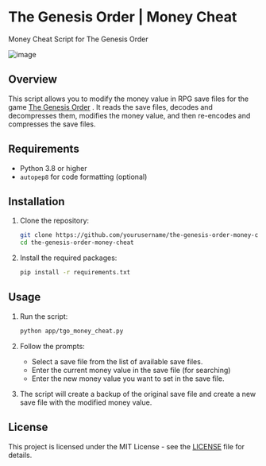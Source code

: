 # The Genesis Order | Money Cheat

Money Cheat Script for The Genesis Order

![image](https://github.com/user-attachments/assets/a0b82308-c03d-42d0-8a00-412ba8b48759)

## Overview

This script allows you to modify the money value in RPG save files for the game [The Genesis Order](https://store.steampowered.com/app/2553870/The_Genesis_Order/) . It reads the save files, decodes and decompresses them, modifies the money value, and then re-encodes and compresses the save files.

## Requirements

- Python 3.8 or higher
- `autopep8` for code formatting (optional)

## Installation

1. Clone the repository:
    ```sh
    git clone https://github.com/yourusername/the-genesis-order-money-cheat.git
    cd the-genesis-order-money-cheat
    ```

2. Install the required packages:
    ```sh
    pip install -r requirements.txt
    ```

## Usage

1. Run the script:
    ```sh
    python app/tgo_money_cheat.py
    ```

2. Follow the prompts:
    - Select a save file from the list of available save files.
    - Enter the current money value in the save file (for searching)
    - Enter the new money value you want to set in the save file.

3. The script will create a backup of the original save file and create a new save file with the modified money value.

## License

This project is licensed under the MIT License - see the [LICENSE](http://_vscodecontentref_/1) file for details.
